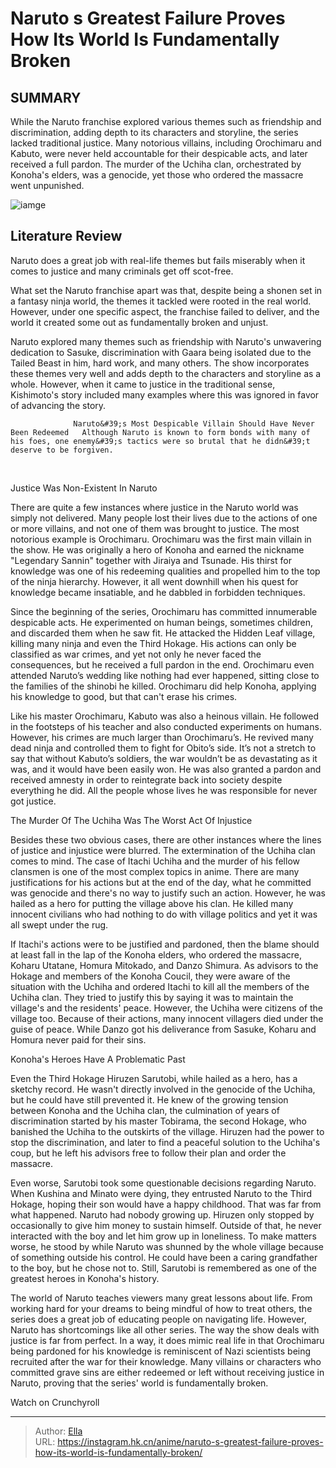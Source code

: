 # Naruto s Greatest Failure Proves How Its World Is Fundamentally Broken


## SUMMARY 






  While the Naruto franchise explored various themes such as friendship and discrimination, adding depth to its characters and storyline, the series lacked traditional justice.   Many notorious villains, including Orochimaru and Kabuto, were never held accountable for their despicable acts, and later received a full pardon.   The murder of the Uchiha clan, orchestrated by Konoha&#39;s elders, was a genocide, yet those who ordered the massacre went unpunished.  

![iamge](https://static1.srcdn.com/wordpress/wp-content/uploads/2022/05/Naruto-and-Sasuke-Sad.jpg)

## Literature Review

Naruto does a great job with real-life themes but fails miserably when it comes to justice and many criminals get off scot-free.




What set the Naruto franchise apart was that, despite being a shonen set in a fantasy ninja world, the themes it tackled were rooted in the real world. However, under one specific aspect, the franchise failed to deliver, and the world it created some out as fundamentally broken and unjust.




Naruto explored many themes such as friendship with Naruto&#39;s unwavering dedication to Sasuke, discrimination with Gaara being isolated due to the Tailed Beast in him, hard work, and many others. The show incorporates these themes very well and adds depth to the characters and storyline as a whole. However, when it came to justice in the traditional sense, Kishimoto&#39;s story included many examples where this was ignored in favor of advancing the story.

                  Naruto&#39;s Most Despicable Villain Should Have Never Been Redeemed   Although Naruto is known to form bonds with many of his foes, one enemy&#39;s tactics were so brutal that he didn&#39;t deserve to be forgiven.   

​​​​​​


 Justice Was Non-Existent In Naruto 
          

There are quite a few instances where justice in the Naruto world was simply not delivered. Many people lost their lives due to the actions of one or more villains, and not one of them was brought to justice. The most notorious example is Orochimaru. Orochimaru was the first main villain in the show. He was originally a hero of Konoha and earned the nickname &#34;Legendary Sannin&#34; together with Jiraiya and Tsunade. His thirst for knowledge was one of his redeeming qualities and propelled him to the top of the ninja hierarchy. However, it all went downhill when his quest for knowledge became insatiable, and he dabbled in forbidden techniques.




Since the beginning of the series, Orochimaru has committed innumerable despicable acts. He experimented on human beings, sometimes children, and discarded them when he saw fit. He attacked the Hidden Leaf village, killing many ninja and even the Third Hokage. His actions can only be classified as war crimes, and yet not only he never faced the consequences, but he received a full pardon in the end. Orochimaru even attended Naruto’s wedding like nothing had ever happened, sitting close to the families of the shinobi he killed. Orochimaru did help Konoha, applying his knowledge to good, but that can&#39;t erase his crimes.

Like his master Orochimaru, Kabuto was also a heinous villain. He followed in the footsteps of his teacher and also conducted experiments on humans. However, his crimes are much larger than Orochimaru’s. He revived many dead ninja and controlled them to fight for Obito’s side. It’s not a stretch to say that without Kabuto’s soldiers, the war wouldn’t be as devastating as it was, and it would have been easily won. He was also granted a pardon and received amnesty in order to reintegrate back into society despite everything he did. All the people whose lives he was responsible for never got justice.






 The Murder Of The Uchiha Was The Worst Act Of Injustice 
          

Besides these two obvious cases, there are other instances where the lines of justice and injustice were blurred. The extermination of the Uchiha clan comes to mind. The case of Itachi Uchiha and the murder of his fellow clansmen is one of the most complex topics in anime. There are many justifications for his actions but at the end of the day, what he committed was genocide and there&#39;s no way to justify such an action. However, he was hailed as a hero for putting the village above his clan. He killed many innocent civilians who had nothing to do with village politics and yet it was all swept under the rug.

If Itachi&#39;s actions were to be justified and pardoned, then the blame should at least fall in the lap of the Konoha elders, who ordered the massacre, Koharu Utatane, Homura Mitokado, and Danzo Shimura. As advisors to the Hokage and members of the Konoha Coucil, they were aware of the situation with the Uchiha and ordered Itachi to kill all the members of the Uchiha clan. They tried to justify this by saying it was to maintain the village&#39;s and the residents&#39; peace. However, the Uchiha were citizens of the village too. Because of their actions, many innocent villagers died under the guise of peace. While Danzo got his deliverance from Sasuke, Koharu and Homura never paid for their sins.






 Konoha&#39;s Heroes Have A Problematic Past 
          

Even the Third Hokage Hiruzen Sarutobi, while hailed as a hero, has a sketchy record. He wasn&#39;t directly involved in the genocide of the Uchiha, but he could have still prevented it. He knew of the growing tension between Konoha and the Uchiha clan, the culmination of years of discrimination started by his master Tobirama, the second Hokage, who banished the Uchiha to the outskirts of the village. Hiruzen had the power to stop the discrimination, and later to find a peaceful solution to the Uchiha&#39;s coup, but he left his advisors free to follow their plan and order the massacre.

Even worse, Sarutobi took some questionable decisions regarding Naruto. When Kushina and Minato were dying, they entrusted Naruto to the Third Hokage, hoping their son would have a happy childhood. That was far from what happened. Naruto had nobody growing up. Hiruzen only stopped by occasionally to give him money to sustain himself. Outside of that, he never interacted with the boy and let him grow up in loneliness. To make matters worse, he stood by while Naruto was shunned by the whole village because of something outside his control. He could have been a caring grandfather to the boy, but he chose not to. Still, Sarutobi is remembered as one of the greatest heroes in Konoha&#39;s history.




The world of Naruto teaches viewers many great lessons about life. From working hard for your dreams to being mindful of how to treat others, the series does a great job of educating people on navigating life. However, Naruto has shortcomings like all other series. The way the show deals with justice is far from perfect. In a way, it does mimic real life in that Orochimaru being pardoned for his knowledge is reminiscent of Nazi scientists being recruited after the war for their knowledge. Many villains or characters who committed grave sins are either redeemed or left without receiving justice in Naruto, proving that the series&#39; world is fundamentally broken.

Watch on Crunchyroll



---

> Author: [Ella](https://instagram.hk.cn/)  
> URL: https://instagram.hk.cn/anime/naruto-s-greatest-failure-proves-how-its-world-is-fundamentally-broken/  

